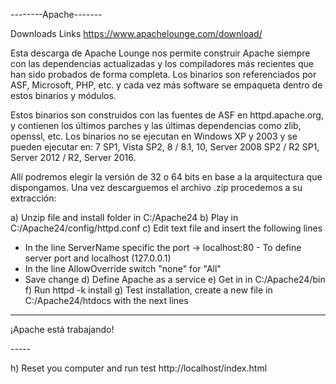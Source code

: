 --------Apache-------

Downloads Links
https://www.apachelounge.com/download/


Esta descarga de Apache Lounge nos permite construir Apache siempre con las dependencias actualizadas y los compiladores más recientes que han sido probados de forma completa. Los binarios son referenciados por ASF, Microsoft, PHP, etc. y cada vez más software se empaqueta dentro de estos binarios y módulos.

Estos binarios son construidos con las fuentes de ASF en httpd.apache.org, y contienen los últimos parches y las últimas dependencias como zlib, openssl, etc. Los binarios no se ejecutan en Windows XP y 2003 y se pueden ejecutar en: 7 SP1, Vista SP2, 8 / 8.1, 10, Server 2008 SP2 / R2 SP1, Server 2012 / R2, Server 2016.
 
Allí podremos elegir la versión de 32 o 64 bits en base a la arquitectura que dispongamos. Una vez descarguemos el archivo .zip procedemos a su extracción:


a) Unzip file and install folder in C:/Apache24
b) Play in C:/Apache24/config/httpd.conf
c) Edit text file and insert the following lines 
- In the line ServerName specific the port -> localhost:80 - To define server port and localhost (127.0.0.1)
- In the line AllowOverride switch "none" for "All"
- Save change
d) Define Apache as a service
e) Get in in C:/Apache24/bin 
f) Run httpd -k install
g) Test installation, create a new file in C:/Apache24/htdocs with the next lines

-----
<html>
<head><title>testing Apache</title></head>
<body><p>¡Apache está trabajando!</p></body>
</html>
-----

h) Reset you computer and run test http://localhost/index.html
